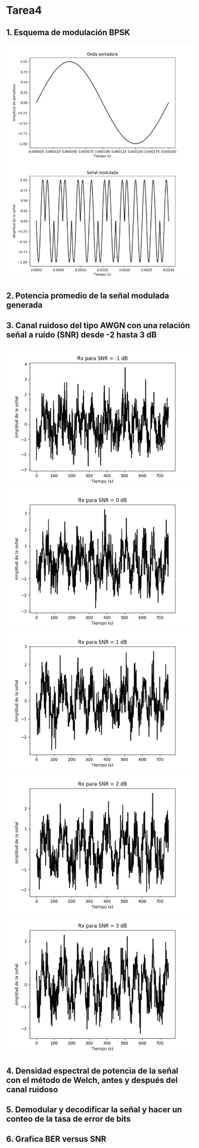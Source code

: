 # Tarea4

## 1. Esquema de modulación BPSK

![](portadora.png) ![](Tx.png)
## 2. Potencia promedio de la señal modulada generada
## 3. Canal ruidoso del tipo AWGN con una relación señal a ruido (SNR) desde -2 hasta 3 dB

![](Rx_-1.png) ![](Rx_0.png) ![](Rx_1.png) ![](Rx_2.png) ![](Rx_3.png)
## 4. Densidad espectral de potencia de la señal con el método de Welch, antes y después del canal ruidoso
## 5. Demodular y decodificar la señal y hacer un conteo de la tasa de error de bits
## 6. Grafica BER versus SNR
